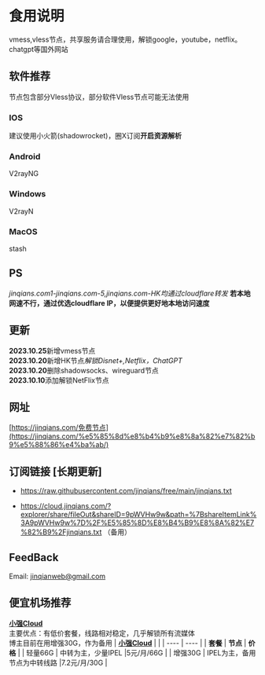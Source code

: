 
# 食用说明
vmess,vless节点，共享服务请合理使用，解锁google，youtube，netflix。chatgpt等国外网站
## 软件推荐
节点包含部分Vless协议，部分软件Vless节点可能无法使用
### IOS
建议使用小火箭(shadowrocket)，圈X订阅**开启资源解析**
### Android
V2rayNG
### Windows
V2rayN
### MacOS
stash
## PS
*jinqians.com1-jinqians.com-5,jinqians.com-HK均通过cloudflare转发*
**若本地网速不行，通过优选cloudflare IP，以便提供更好地本地访问速度**

## 更新
**2023.10.25**新增vmess节点<br>
**2023.10.20**新增HK节点*解锁Disnet+,Netflix，ChatGPT* <br>
**2023.10.20**删除shadowsocks、wireguard节点<br>
**2023.10.10**添加解锁NetFlix节点

## 网址
[https://jinqians.com/免费节点](https://jinqians.com/%e5%85%8d%e8%b4%b9%e8%8a%82%e7%82%b9%e5%88%86%e4%ba%ab/)

## 订阅链接 [长期更新]
+ https://raw.githubusercontent.com/jinqians/free/main/jinqians.txt

+ https://cloud.jinqians.com/?explorer/share/fileOut&shareID=9pWVHw9w&path=%7BshareItemLink%3A9pWVHw9w%7D%2F%E5%85%8D%E8%B4%B9%E8%8A%82%E7%82%B9%2Fjinqians.txt
（备用）

## FeedBack
Email: jinqianweb@gmail.com

## 便宜机场推荐
**[小强Cloud](https://xqcloud.net/#/register?code=Xwa7Mopy)**<br>
主要优点：有低价套餐，线路相对稳定，几乎解锁所有流媒体<br>
博主目前在用增强30G，作为备用
|  **[小强Cloud](https://xqcloud.net/#/register?code=Xwa7Mopy)**  |  | 
|  ----  | ----  |
| **套餐**  |  **节点** | **价格** | 
|  轻量66G  |  中转为主，少量IPEL |5元/月/66G |
|  增强30G  |  IPEL为主，备用节点为中转线路 |7.2元/月/30G |

